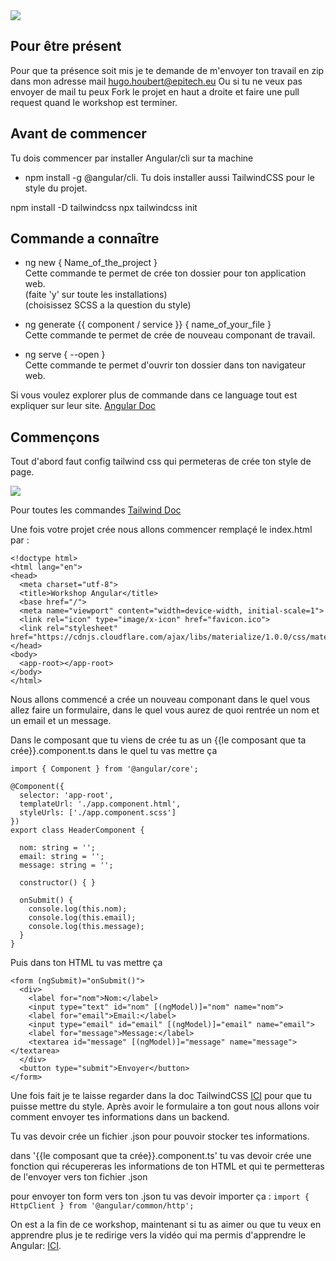 <img src="asset/logo.png" class="justify-center">

## Pour être présent

Pour que ta présence soit mis je te demande de m'envoyer ton travail en zip dans mon adresse mail [hugo.houbert@epitech.eu](hugo.houbert@epitech.eu)
Ou si tu ne veux pas envoyer de mail tu peux Fork le projet en haut a droite et faire une pull request quand le workshop est terminer.

## Avant de commencer
Tu dois commencer par installer Angular/cli sur ta machine
- npm install -g @angular/cli.
Tu dois installer aussi TailwindCSS pour le style du projet.

npm install -D tailwindcss
npx tailwindcss init

## Commande a connaître
- ng new { Name_of_the_project }  
Cette commande te permet de crée ton dossier pour ton application web.  
(faite 'y' sur toute les installations)   
(choisissez SCSS a la question du style)

- ng generate {{ component / service }} { name_of_your_file }   
Cette commande te permet de crée de nouveau componant de travail.

- ng serve { --open }   
Cette commande te permet d'ouvrir ton dossier dans ton navigateur web.

Si vous voulez explorer plus de commande dans ce language tout est expliquer sur leur site.
[Angular Doc](https://angular.io/cli)

## Commençons
Tout d'abord faut config tailwind css qui permeteras de crée ton style de page.

<img src="asset/tailwind.png" class="justify-center">

Pour toutes les commandes [Tailwind Doc](https://tailwindui.com/components)


Une fois votre projet crée nous allons commencer remplaçé le index.html
par :  
```
<!doctype html>
<html lang="en">
<head>
  <meta charset="utf-8">
  <title>Workshop Angular</title>
  <base href="/">
  <meta name="viewport" content="width=device-width, initial-scale=1">
  <link rel="icon" type="image/x-icon" href="favicon.ico">
  <link rel="stylesheet" href="https://cdnjs.cloudflare.com/ajax/libs/materialize/1.0.0/css/materialize.min.css">
</head>
<body>
  <app-root></app-root>
</body>
</html>
```
Nous allons commencé a crée un nouveau componant dans le quel vous allez faire un formulaire, dans le quel vous aurez de quoi rentrée un nom et un email et un message.

Dans le composant que tu viens de crée tu as un {{le composant que ta crée}}.component.ts dans le quel tu vas mettre ça
```
import { Component } from '@angular/core';

@Component({
  selector: 'app-root',
  templateUrl: './app.component.html',
  styleUrls: ['./app.component.scss']
})
export class HeaderComponent {

  nom: string = '';
  email: string = '';
  message: string = '';

  constructor() { }

  onSubmit() {
    console.log(this.nom);
    console.log(this.email);
    console.log(this.message);
  }
}
```
Puis dans ton HTML tu vas mettre ça
```
<form (ngSubmit)="onSubmit()">
  <div>
    <label for="nom">Nom:</label>
    <input type="text" id="nom" [(ngModel)]="nom" name="nom">
    <label for="email">Email:</label>
    <input type="email" id="email" [(ngModel)]="email" name="email">
    <label for="message">Message:</label>
    <textarea id="message" [(ngModel)]="message" name="message"></textarea>
  </div>
  <button type="submit">Envoyer</button>
</form>
```

Une fois fait je te laisse regarder dans la doc TailwindCSS [ICI](https://tailwindui.com/components) pour que tu puisse mettre du style.
Après avoir le formulaire a ton gout nous allons voir comment envoyer tes informations dans un backend.

Tu vas devoir crée un fichier .json pour pouvoir stocker tes informations.

dans '{{le composant que ta crée}}.component.ts' tu vas devoir crée une fonction qui récupereras les informations de ton HTML et qui te permetteras de l'envoyer vers ton fichier .json

pour envoyer ton form vers ton .json tu vas devoir importer ça :
```import { HttpClient } from '@angular/common/http';```

On est a la fin de ce workshop, maintenant si tu as aimer ou que tu veux en apprendre plus je te redirige vers la vidéo qui ma permis d'apprendre le Angular: [ICI]( https://www.youtube.com/watch?v=DTIYVffhJuU). 
